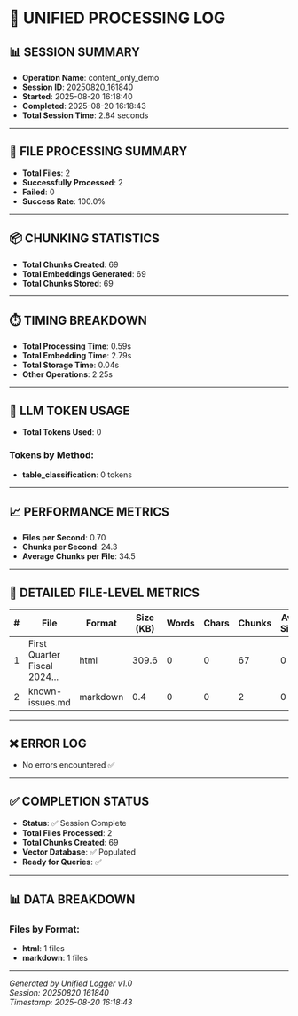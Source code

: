 # 🚀 **UNIFIED PROCESSING LOG**

## 📊 **SESSION SUMMARY**
- **Operation Name**: content_only_demo
- **Session ID**: 20250820_161840
- **Started**: 2025-08-20 16:18:40
- **Completed**: 2025-08-20 16:18:43
- **Total Session Time**: 2.84 seconds

---

## 📁 **FILE PROCESSING SUMMARY**
- **Total Files**: 2
- **Successfully Processed**: 2
- **Failed**: 0
- **Success Rate**: 100.0%

---

## 📦 **CHUNKING STATISTICS**
- **Total Chunks Created**: 69
- **Total Embeddings Generated**: 69
- **Total Chunks Stored**: 69

---

## ⏱️ **TIMING BREAKDOWN**
- **Total Processing Time**: 0.59s
- **Total Embedding Time**: 2.79s
- **Total Storage Time**: 0.04s
- **Other Operations**: 2.25s

---

## 🤖 **LLM TOKEN USAGE**
- **Total Tokens Used**: 0

### **Tokens by Method**:
- **table_classification**: 0 tokens

---

## 📈 **PERFORMANCE METRICS**
- **Files per Second**: 0.70
- **Chunks per Second**: 24.3
- **Average Chunks per File**: 34.5

---

## 📄 **DETAILED FILE-LEVEL METRICS**

| # | File | Format | Size (KB) | Words | Chars | Chunks | Avg Size | Time (s) | Tokens | Status |
|---|------|--------|-----------|-------|-------|--------|----------|----------|--------|--------|
| 1 | First Quarter Fiscal 2024... | html | 309.6 | 0 | 0 | 67 | 0 | 0.587 | 0 | ✅ |
| 2 | known-issues.md | markdown | 0.4 | 0 | 0 | 2 | 0 | 0.002 | 0 | ✅ |

---

## ❌ **ERROR LOG**
- No errors encountered ✅

---

## ✅ **COMPLETION STATUS**
- **Status**: ✅ Session Complete
- **Total Files Processed**: 2
- **Total Chunks Created**: 69
- **Vector Database**: ✅ Populated
- **Ready for Queries**: ✅

---

## 📊 **DATA BREAKDOWN**
### **Files by Format**:
- **html**: 1 files
- **markdown**: 1 files

---

*Generated by Unified Logger v1.0*  
*Session: 20250820_161840*  
*Timestamp: 2025-08-20 16:18:43*
